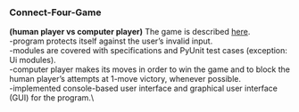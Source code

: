 ### Connect-Four-Game
**(human player vs computer player)**
The game is described [here](https://en.wikipedia.org/wiki/Connect_Four).\
-program protects itself against the user’s invalid input.\
-modules are covered with specifications and PyUnit test cases (exception: Ui modules).\
-computer player makes its moves in order to win the game and to block the human player’s attempts at 1-move victory, whenever possible.\
-implemented console-based user interface and graphical user interface (GUI) for the program.\
